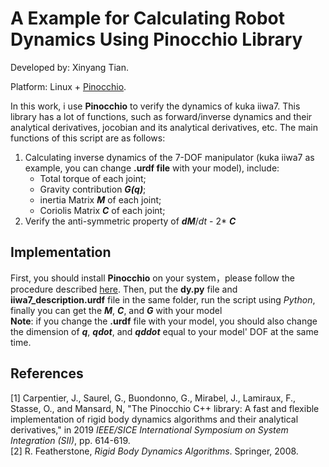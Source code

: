 # A Example for Calculating Robot Dynamics Using Pinocchio Library
Developed by: Xinyang Tian.

Platform: Linux + [Pinocchio](https://github.com/stack-of-tasks/pinocchio).

In this work, i use **Pinocchio** to verify the dynamics of kuka iiwa7. This library has a lot of functions, such as forward/inverse dynamics and their analytical derivatives, jocobian and its analytical derivatives, etc. The main functions of this script are as follows:
1. Calculating inverse dynamics of the 7-DOF manipulator (kuka iiwa7 as example, you can change **.urdf file** with your model), include:
    - Total torque of each joint;
    - Gravity contribution ***G(q)***;
    - inertia Matrix ***M*** of each joint;
    - Coriolis Matrix ***C*** of each joint;
2. Verify the anti-symmetric property of ***dM***/*dt* - 2* ***C***

## Implementation 
First, you should install **Pinocchio** on your system，please follow the procedure described [here](https://stack-of-tasks.github.io/pinocchio/download.html). Then, put the **dy.py** file and **iiwa7_description.urdf** file in the same folder, run the script using *Python*, finally you can get the ***M***, ***C***, and ***G*** with your model   
**Note**: if you change the **.urdf** file with your model, you should also change the dimension of ***q***, ***qdot***, and ***qddot*** equal to your model' DOF at the same time. 

## References
[1] Carpentier, J., Saurel, G., Buondonno, G., Mirabel, J., Lamiraux, F., Stasse, O., and Mansard, N, "The Pinocchio C++ library: A fast and flexible implementation of rigid body dynamics algorithms and their analytical derivatives," in 2019 *IEEE/SICE International Symposium on System Integration (SII)*, pp. 614-619.   
[2] R. Featherstone, *Rigid Body Dynamics Algorithms*. Springer, 2008.
